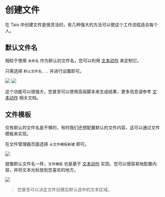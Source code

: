 # 创建文件

在 Taio 中创建文件是很灵活的，有几种强大的方法可以使这个工作流程适合每个人。

## 默认文件名

相较于使用 `未命名` 作为默认的文件名，您可以利用 [文本动作](cn/actions/basics.md) 来定制它。

只需选择 `默认文件名...` 并进行设置即可。

<img class="bordered_img" src="../cn/editor/assets/IMG_15.png" />

<img class="bordered_img" src="../cn/editor/assets/IMG_16.png" />

这个功能可以很强大，您甚至可以使用高级脚本来生成结果，更多信息请参考 [文本动作](cn/actions/basics.md) 相关文档。

## 文件模板

仅有默认的文件名是不够的，有时我们还想配置默认的文件内容，这可以通过文件模板来实现。

在文件管理器页面选择 `从文件模板新建` 即可。

<img class="bordered_img" src="../cn/editor/assets/IMG_17.png" />

就像默认文件名一样，`文件模板` 也是基于 [文本动作](cn/actions/basics.md) 实现。您可以很容易地配置内容，并将文本光标放到您喜欢的地方。

<img class="bordered_img" src="../cn/editor/assets/IMG_18.png" />

> 您甚至可以决定文件创建后默认选中的文本区域。